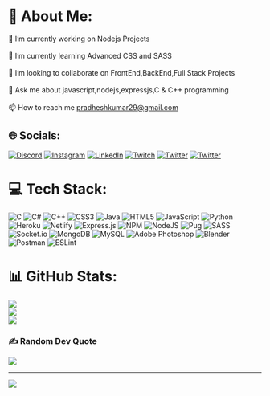 # 💫 About Me:
🔭 I’m currently working on Nodejs Projects<br><br>🌱 I’m currently learning Advanced CSS and SASS<br><br>👯 I’m looking to collaborate on FrontEnd,BackEnd,Full Stack Projects<br><br>💬 Ask me about javascript,nodejs,expressjs,C & C++ programming<br><br>📫 How to reach me pradheshkumar29@gmail.com


## 🌐 Socials:
[![Discord](https://img.shields.io/badge/Discord-%237289DA.svg?logo=discord&logoColor=white)](htttps://discord.gg/#8957) [![Instagram](https://img.shields.io/badge/Instagram-%23E4405F.svg?logo=Instagram&logoColor=white)](https://instagram.com/_pradhesh_kumar_) [![LinkedIn](https://img.shields.io/badge/LinkedIn-%230077B5.svg?logo=linkedin&logoColor=white)](https://linkedin.com/in/pradhesh-kumar-r-0a9083230pradhesh-kumar-r-0a9083230) [![Twitch](https://img.shields.io/badge/Twitch-%239146FF.svg?logo=Twitch&logoColor=white)](https://twitch.tv/pradhesh) [![Twitter](https://img.shields.io/badge/Twitter-%231DA1F2.svg?logo=Twitter&logoColor=white)](https://twitter.com/Pradhesh_kumar) [![Twitter](https://img.shields.io/badge/HackerRank-%259146FF.svg?logo=HackerRank&logoColor=white)](https://www.hackerrank.com/pradheshkumar29) 

# 💻 Tech Stack:
![C](https://img.shields.io/badge/c-%2300599C.svg?style=for-the-badge&logo=c&logoColor=white) ![C#](https://img.shields.io/badge/c%23-%23239120.svg?style=for-the-badge&logo=c-sharp&logoColor=white) ![C++](https://img.shields.io/badge/c++-%2300599C.svg?style=for-the-badge&logo=c%2B%2B&logoColor=white) ![CSS3](https://img.shields.io/badge/css3-%231572B6.svg?style=for-the-badge&logo=css3&logoColor=white) ![Java](https://img.shields.io/badge/java-%23ED8B00.svg?style=for-the-badge&logo=java&logoColor=white) ![HTML5](https://img.shields.io/badge/html5-%23E34F26.svg?style=for-the-badge&logo=html5&logoColor=white) ![JavaScript](https://img.shields.io/badge/javascript-%23323330.svg?style=for-the-badge&logo=javascript&logoColor=%23F7DF1E) ![Python](https://img.shields.io/badge/python-3670A0?style=for-the-badge&logo=python&logoColor=ffdd54) ![Heroku](https://img.shields.io/badge/heroku-%23430098.svg?style=for-the-badge&logo=heroku&logoColor=white) ![Netlify](https://img.shields.io/badge/netlify-%23000000.svg?style=for-the-badge&logo=netlify&logoColor=#00C7B7) ![Express.js](https://img.shields.io/badge/express.js-%23404d59.svg?style=for-the-badge&logo=express&logoColor=%2361DAFB) ![NPM](https://img.shields.io/badge/NPM-%23000000.svg?style=for-the-badge&logo=npm&logoColor=white) ![NodeJS](https://img.shields.io/badge/node.js-6DA55F?style=for-the-badge&logo=node.js&logoColor=white) ![Pug](https://img.shields.io/badge/Pug-FFF?style=for-the-badge&logo=pug&logoColor=A86454) ![SASS](https://img.shields.io/badge/SASS-hotpink.svg?style=for-the-badge&logo=SASS&logoColor=white) ![Socket.io](https://img.shields.io/badge/Socket.io-black?style=for-the-badge&logo=socket.io&badgeColor=010101) ![MongoDB](https://img.shields.io/badge/MongoDB-%234ea94b.svg?style=for-the-badge&logo=mongodb&logoColor=white) ![MySQL](https://img.shields.io/badge/mysql-%2300f.svg?style=for-the-badge&logo=mysql&logoColor=white) ![Adobe Photoshop](https://img.shields.io/badge/adobephotoshop-%2331A8FF.svg?style=for-the-badge&logo=adobephotoshop&logoColor=white) ![Blender](https://img.shields.io/badge/blender-%23F5792A.svg?style=for-the-badge&logo=blender&logoColor=white) ![Postman](https://img.shields.io/badge/Postman-FF6C37?style=for-the-badge&logo=postman&logoColor=white) ![ESLint](https://img.shields.io/badge/ESLint-4B3263?style=for-the-badge&logo=eslint&logoColor=white)
# 📊 GitHub Stats:
![](https://github-readme-stats.vercel.app/api?username=PradheshKumar&theme=dark&hide_border=false&include_all_commits=false&count_private=true)<br/>
![](https://github-readme-streak-stats.herokuapp.com/?user=PradheshKumar&theme=dark&hide_border=false)<br/>
![](https://github-readme-stats.vercel.app/api/top-langs/?username=PradheshKumar&theme=dark&hide_border=false&include_all_commits=false&count_private=true&layout=compact)

### ✍️ Random Dev Quote
![](https://quotes-github-readme.vercel.app/api?type=horizontal&theme=radical)

---
[![](https://visitcount.itsvg.in/api?id=PradheshKumar&icon=2&color=3)](https://visitcount.itsvg.in)
